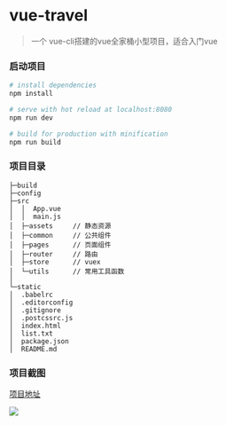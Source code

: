 # vue-travel

> 一个 vue-cli搭建的vue全家桶小型项目，适合入门vue

### 启动项目

``` bash
# install dependencies
npm install

# serve with hot reload at localhost:8080
npm run dev

# build for production with minification
npm run build
```



### 项目目录

```
├─build    
├─config    
├─src
│  │  App.vue
│  │  main.js
│  ├─assets		// 静态资源       
│  ├─common		// 公共组件    
│  ├─pages		// 页面组件   
│  ├─router		// 路由
│  ├─store		// vuex
│  └─utils		// 常用工具函数
│          
└─static
│  .babelrc
│  .editorconfig
│  .gitignore
│  .postcssrc.js
│  index.html
│  list.txt
│  package.json
│  README.md
```

### 项目截图

[项目地址](http://qyhever.com/vue-travel)

![](./static/printscreen.gif)

